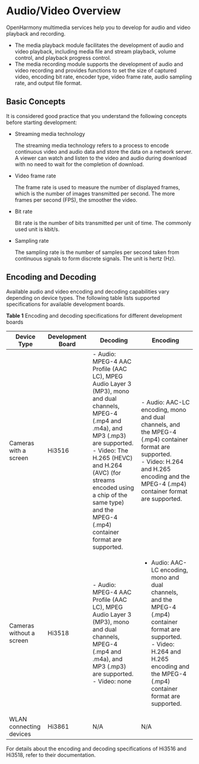 # Audio/Video Overview

OpenHarmony multimedia services help you to develop for audio and video playback and recording.

-   The media playback module facilitates the development of audio and video playback, including media file and stream playback, volume control, and playback progress control.
-   The media recording module supports the development of audio and video recording and provides functions to set the size of captured video, encoding bit rate, encoder type, video frame rate, audio sampling rate, and output file format.

## Basic Concepts

It is considered good practice that you understand the following concepts before starting development:

-   Streaming media technology

    The streaming media technology refers to a process to encode continuous video and audio data and store the data on a network server. A viewer can watch and listen to the video and audio during download with no need to wait for the completion of download.


-   Video frame rate

    The frame rate is used to measure the number of displayed frames, which is the number of images transmitted per second. The more frames per second \(FPS\), the smoother the video.

-   Bit rate

    Bit rate is the number of bits transmitted per unit of time. The commonly used unit is kbit/s.

-   Sampling rate

    The sampling rate is the number of samples per second taken from continuous signals to form discrete signals. The unit is hertz \(Hz\).


## Encoding and Decoding

Available audio and video encoding and decoding capabilities vary depending on device types. The following table lists supported specifications for available development boards.

**Table  1**  Encoding and decoding specifications for different development boards

| Device Type              | Development Board | Decoding                                                     | Encoding                                                     |
| ------------------------ | ----------------- | ------------------------------------------------------------ | ------------------------------------------------------------ |
| Cameras with a screen    | Hi3516            | - Audio: MPEG-4 AAC Profile (AAC LC), MPEG Audio Layer 3 (MP3), mono and dual channels, MPEG-4 (.mp4 and .m4a), and MP3 (.mp3) are supported.<br>- Video: The H.265 (HEVC) and H.264 (AVC) (for streams encoded using a chip of the same type) and the MPEG-4 (.mp4) container format are supported. | - Audio: AAC-LC encoding, mono and dual channels, and the MPEG-4 (.mp4) container format are supported.<br/>- Video: H.264 and H.265 encoding and the MPEG-4 (.mp4) container format are supported.</li></ul> |
| Cameras without a screen | Hi3518            | - Audio: MPEG-4 AAC Profile (AAC LC), MPEG Audio Layer 3 (MP3), mono and dual channels, MPEG-4 (.mp4 and .m4a), and MP3 (.mp3) are supported.<br/>- Video: none | <ul><li>Audio: AAC-LC encoding, mono and dual channels, and the MPEG-4 (.mp4) container format are supported.<br/>- Video: H.264 and H.265 encoding and the MPEG-4 (.mp4) container format are supported. |
| WLAN connecting devices  | Hi3861            | N/A                                                          | N/A                                                          |

For details about the encoding and decoding specifications of Hi3516 and Hi3518, refer to their documentation.

